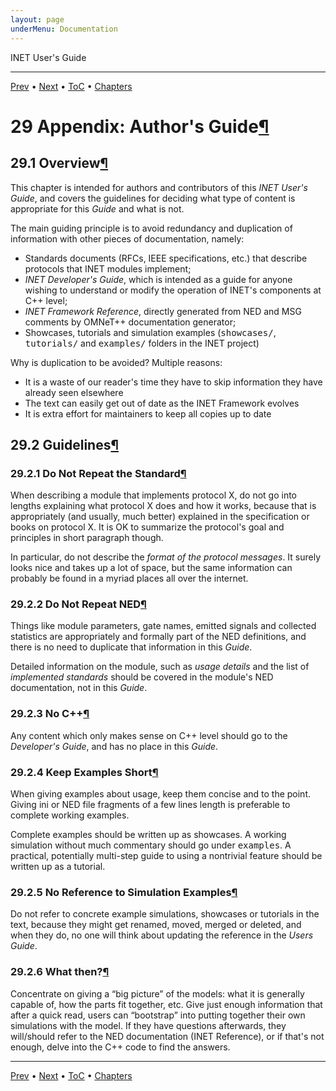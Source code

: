 ```yaml
---
layout: page
underMenu: Documentation
---
```




<div>INET User's Guide<hr width='100%'></div>
<div class='oppnavbar'><a href="chap28.html">Prev</a> &#8226; <a href="chap30.html">Next</a> &#8226; <a href="toc.html#toc_29">ToC</a> &#8226; <a href="index.html">Chapters</a></div><h1><a name="cha:authors-guide"></a>29 Appendix: Author's Guide<a class="headerlink" href="#cha:authors-guide" title="Permalink to this headline">&para;</a></h1>

<p>
<h2><a name="sec:authorsguide:overview"></a>29.1 Overview<a class="headerlink" href="#sec:authorsguide:overview" title="Permalink to this headline">&para;</a></h2>

<p>This chapter is intended for authors and contributors of this
<i>INET User's Guide</i>, and covers the guidelines for deciding
what type of content is appropriate for this <i>Guide</i> and
what is not.

<p>The main guiding principle is to avoid redundancy and duplication
of information with other pieces of documentation, namely:

<p><ul>
  <li> Standards documents (RFCs, IEEE specifications, etc.) that
    describe protocols that INET modules implement;</li>
  <li> <i>INET Developer's Guide</i>, which is intended as a guide
    for anyone wishing to understand or modify the operation of
    INET's components at C++ level;</li>
  <li> <i>INET Framework Reference</i>, directly generated from
    NED and MSG comments by OMNeT++ documentation generator;</li>
  <li> Showcases, tutorials and simulation examples (<tt>showcases/</tt>,
    <tt>tutorials/</tt> and <tt>examples/</tt> folders in the INET project)</li>
</ul>

<p>Why is duplication to be avoided? Multiple reasons:

<p><ul>
  <li> It is a waste of our reader's time they have to skip information
     they have already seen elsewhere</li>
  <li> The text can easily get out of date as the INET Framework evolves</li>
  <li> It is extra effort for maintainers to keep all copies up to date</li>
</ul>

<p>
<h2><a name="sec:authorsguide:guidelines"></a>29.2 Guidelines<a class="headerlink" href="#sec:authorsguide:guidelines" title="Permalink to this headline">&para;</a></h2>

<p><h3><a name="sec:authorsguide:do-not-repeat-the-standard"></a>29.2.1 Do Not Repeat the Standard<a class="headerlink" href="#sec:authorsguide:do-not-repeat-the-standard" title="Permalink to this headline">&para;</a></h3>

<p>When describing a module that implements protocol X, do not go
into lengths explaining what protocol X does and how it works,
because that is appropriately (and usually, much better) explained
in the specification or books on protocol X. It is OK to summarize
the protocol's goal and principles in short paragraph though.

<p>In particular, do not describe the <i>format of the protocol messages</i>.
It surely looks nice and takes up a lot of space, but the same information
can probably be found in a myriad places all over the internet.

<p><h3><a name="sec:authorsguide:do-not-repeat-ned"></a>29.2.2 Do Not Repeat NED<a class="headerlink" href="#sec:authorsguide:do-not-repeat-ned" title="Permalink to this headline">&para;</a></h3>

<p>Things like module parameters, gate names, emitted signals and collected
statistics are appropriately and formally part of the NED definitions,
and there is no need to duplicate that information in this <i>Guide</i>.

<p>Detailed information on the module, such as <i>usage details</i> and the
list of <i>implemented standards</i> should be covered in the module's
NED documentation, not in this <i>Guide</i>.

<p><h3><a name="sec:authorsguide:no-cplusplus"></a>29.2.3 No C++<a class="headerlink" href="#sec:authorsguide:no-cplusplus" title="Permalink to this headline">&para;</a></h3>

<p>Any content which only makes sense on C++ level should go to the
<i>Developer's Guide</i>, and has no place in this <i>Guide</i>.

<p><h3><a name="sec:authorsguide:keep-examples-short"></a>29.2.4 Keep Examples Short<a class="headerlink" href="#sec:authorsguide:keep-examples-short" title="Permalink to this headline">&para;</a></h3>

<p>When giving examples about usage, keep them concise and to the point.
Giving ini or NED file fragments of a few lines length is preferable
to complete working examples.

<p>Complete examples should be written up as showcases. A working simulation
without much commentary should go under <tt>examples</tt>. A practical,
potentially multi-step guide to using a nontrivial feature should be
written up as a tutorial.

<p><h3><a name="sec:authorsguide:no-reference-to-simulation-examples"></a>29.2.5 No Reference to Simulation Examples<a class="headerlink" href="#sec:authorsguide:no-reference-to-simulation-examples" title="Permalink to this headline">&para;</a></h3>

<p>Do not refer to concrete example simulations, showcases or tutorials in the text,
because they might get renamed, moved, merged or deleted, and when they
do, no one will think about updating the reference in the <i>Users Guide</i>.

<p>
<h3><a name="sec:authorsguide:what-then"></a>29.2.6 What then?<a class="headerlink" href="#sec:authorsguide:what-then" title="Permalink to this headline">&para;</a></h3>

<p>Concentrate on giving a &#8220;big picture&#8221; of the models: what it is generally
capable of, how the parts fit together, etc. Give just enough information
that after a quick read, users can &#8220;bootstrap&#8221; into putting together
their own simulations with the model. If they have questions afterwards,
they will/should refer to the NED documentation (INET Reference), or if
that's not enough, delve into the C++ code to find the answers.

<p>


<hr class='pgbr'><div class='oppnavbar'><a href="chap28.html">Prev</a> &#8226; <a href="chap30.html">Next</a> &#8226; <a href="toc.html#toc_29">ToC</a> &#8226; <a href="index.html">Chapters</a></div>
